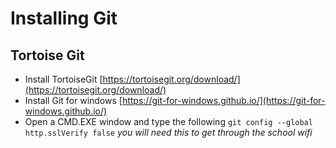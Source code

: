 # Installing Git

## Tortoise Git

* Install TortoiseGit [https://tortoisegit.org/download/](https://tortoisegit.org/download/)
* Install Git for windows [https://git-for-windows.github.io/](https://git-for-windows.github.io/)
* Open a CMD.EXE window and type the following
  `git config --global http.sslVerify false`
  _you will need this to get through the school wifi_



